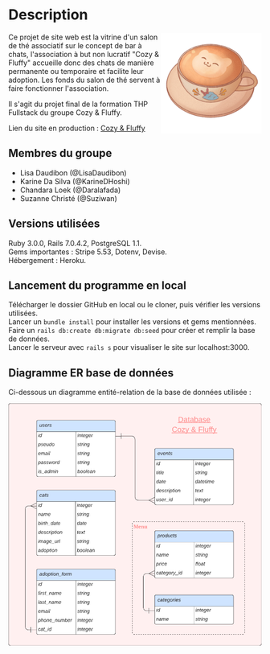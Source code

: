 # Description
<img src=/app/assets/images/cozy.png width="200" align="right" />
Ce projet de site web est la vitrine d'un salon de thé associatif sur le concept de bar à chats, l'association à but non lucratif "Cozy & Fluffy" accueille donc des chats de manière permanente ou temporaire et facilite leur adoption. Les fonds du salon de thé servent à faire fonctionner l'association.  
   
   
Il s'agit du projet final de la formation THP Fullstack du groupe Cozy & Fluffy.  
   
Lien du site en production : [Cozy & Fluffy](https://cozyfluffy.herokuapp.com)

## Membres du groupe
- Lisa Daudibon (@LisaDaudibon)
- Karine Da Silva (@KarineDHoshi)
- Chandara Loek (@Daralafada)
- Suzanne Christé (@Suziwan)

## Versions utilisées
Ruby 3.0.0, Rails 7.0.4.2, PostgreSQL 1.1.  
Gems importantes : Stripe 5.53, Dotenv, Devise.  
Hébergement : Heroku.

## Lancement du programme en local
Télécharger le dossier GitHub en local ou le cloner, puis vérifier les versions utilisées.  
Lancer un `bundle install` pour installer les versions et gems mentionnées.  
Faire un `rails db:create db:migrate db:seed` pour créer et remplir la base de données.  
Lancer le serveur avec `rails s` pour visualiser le site sur localhost:3000.  

## Diagramme ER base de données
Ci-dessous un diagramme entité-relation de la base de données utilisée :  

<img src=/app/assets/images/database_cozyfluffy.png width="800">
